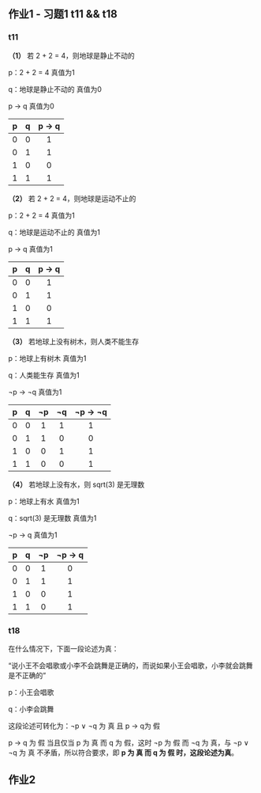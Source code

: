 ## 作业1 - 习题1 t11 && t18

### t11

**（1）** 若 2 + 2 = 4，则地球是静止不动的

p：2 + 2 = 4 真值为1

q：地球是静止不动的 真值为0

p → q 真值为0

| p | q | p → q |
| :-: | :-: | :----: |
| 0 | 0 |   1   |
| 0 | 1 |   1   |
| 1 | 0 |   0   |
| 1 | 1 |   1   |

**（2）** 若 2 + 2 = 4，则地球是运动不止的

p：2 + 2 = 4 真值为1

q：地球是运动不止的 真值为1

p → q 真值为1

| p | q | p → q |
| :-: | :-: | :----: |
| 0 | 0 |   1   |
| 0 | 1 |   1   |
| 1 | 0 |   0   |
| 1 | 1 |   1   |

**（3）** 若地球上没有树木，则人类不能生存

p：地球上有树木 真值为1

q：人类能生存 真值为1

¬p → ¬q  真值为1

| p | q | ¬p | ¬q | ¬p → ¬q |
| :-: | :-: | :-: | :-: | :--------: |
| 0 | 0 |  1  |  1  |     1     |
| 0 | 1 |  1  |  0  |     0     |
| 1 | 0 |  0  |  1  |     1     |
| 1 | 1 |  0  |  0  |     1     |

**（4）** 若地球上没有水，则 sqrt(3) 是无理数

p：地球上有水 真值为1

q：sqrt(3) 是无理数 真值为1

¬p → q 真值为1

| p | q | ¬p | ¬p → q |
| :-: | :-: | :-: | :------: |
| 0 | 0 |  1  |    0    |
| 0 | 1 |  1  |    1    |
| 1 | 0 |  0  |    1    |
| 1 | 1 |  0  |    1    |

### t18

在什么情况下，下面一段论述为真：

“说小王不会唱歌或小李不会跳舞是正确的，而说如果小王会唱歌，小李就会跳舞是不正确的”

p：小王会唱歌

q：小李会跳舞

这段论述可转化为：¬p ∨ ¬q 为 真 且 p → q为 假

p → q 为 假 当且仅当 p 为 真 而 q 为 假，这时 ¬p 为 假 而 ¬q 为 真，与 ¬p ∨ ¬q 为 真 不矛盾，所以符合要求，即 **p 为 真 而 q 为 假 时，这段论述为真**。

## 作业2
